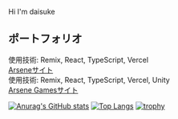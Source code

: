 Hi I'm daisuke

## ポートフォリオ
使用技術: Remix, React, TypeScript, Vercel  
[Arseneサイト](https://www.arsene.one/)  
使用技術: Remix, React, TypeScript, Vercel, Unity  
[Arsene Gamesサイト](https://games.arsene.one/)

[![Anurag's GitHub stats](https://github-readme-stats.vercel.app/api?username=daisuke0207)](https://github.com/anuraghazra/github-readme-stats)
[![Top Langs](https://github-readme-stats.vercel.app/api/top-langs/?username=daisuke0207)](https://github.com/anuraghazra/github-readme-stats)
[![trophy](https://github-profile-trophy.vercel.app/?username=daisuke0207)](https://github.com/ryo-ma/github-profile-trophy)
